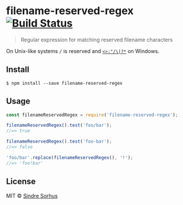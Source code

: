 # filename-reserved-regex [![Build Status](https://travis-ci.org/sindresorhus/filename-reserved-regex.svg?branch=master)](https://travis-ci.org/sindresorhus/filename-reserved-regex)

> Regular expression for matching reserved filename characters

On Unix-like systems `/` is reserved and [`<>:"/\|?*`](http://msdn.microsoft.com/en-us/library/aa365247%28VS.85%29#naming_conventions) on Windows.


## Install

```
$ npm install --save filename-reserved-regex
```


## Usage

```js
const filenameReservedRegex = require('filename-reserved-regex');

filenameReservedRegex().test('foo/bar');
//=> true

filenameReservedRegex().test('foo-bar');
//=> false

'foo/bar'.replace(filenameReservedRegex(), '!');
//=> 'foo!bar'
```


## License

MIT © [Sindre Sorhus](http://sindresorhus.com)
